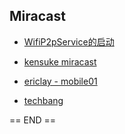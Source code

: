 

## Miracast

* [WifiP2pService的启动](http://blog.csdn.net/lilian0118/article/details/22732747)

* [kensuke miracast](https://github.com/kensuke/How-to-Miracast-on-AOSP/blob/master/frameworks/base/services/java/com/android/server/display/WifiDisplayController.java)


* [ericlay - mobile01](https://www.mobile01.com/topicdetail.php?f=347&t=4265065&p=1)

* [techbang](http://www.techbang.com/posts/15545-digital-home-skirmish-read-8-a-v-transmission-technologies)


== END ==

